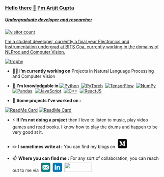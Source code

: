 
<a href="#">
<!--<img align="right" src="https://github-readme-stats.vercel.app/api?username=arijitgupta42&show_icons=true alt="tuvovan"&title_color=ffff00&icon_color=ffff00 />
<!--<img align ="right" src ="https://data.typeracer.com/misc/badge?user=arijitgupta42"/>-->
<!--</a>-->                                                                                                                       
                                                                                                                       

### Hello there 👋 I'm Arijit Gupta
##### Undergraduate developer and researcher

<!--![Hits](https://hitcounter.pythonanywhere.com/count/tag.svg?url=https%3A%2F%2Fgithub.com%2Farijitgupta42%2Farijitgupta42%2Fblob%2Fmaster%2FREADME.md) -->

![visitor count](https://arijitgupta42-visitor-badge.glitch.me/badge?page_id=arijitgupta42/arijigupta42)

I'm a student developer, currently a final year Electronics and Instrumentation undergrad at BITS Goa, currently working in the domains of NLProc and Computer Vision.
  
[![trophy](https://github-profile-trophy.vercel.app/?username=arijitgupta42&theme=juicyfresh&row=1&no-bg=true&no-frame=true)](https://github.com/ryo-ma/github-profile-trophy)

- 👨‍💻 **I’m currently working on** Projects in Natural Language Processing and Computer Vision

- 💬 **I'm knowledgable in** [<img title="Python" src="https://img.shields.io/badge/-Python-333?style=flat-square&logo=Python&logoColor=fff">](https://github.com/arijitgupta42/)
&nbsp;[<img title="PyTorch" src="https://img.shields.io/badge/-PyTorch-e34f26?style=flat-square&logo=PyTorch&logoColor=fff">](https://github.com/arijitgupta42/)
&nbsp;[<img title="TensorFlow" src="https://img.shields.io/badge/-TensorFlow-e5cd1c?style=flat-square&logo=TensorFlow&logoColor=fff">](https://github.com/arijitgupta42/)
&nbsp;[<img title="NumPy" src="https://img.shields.io/badge/-NumPy-8f36bf?style=flat-square&logo=NumPy&logoColor=fff">](https://github.com/arijitgupta42/)
[<img title="Pandas" src="https://img.shields.io/badge/-Pandas-cc8843?style=flat-square&logo=Pandas&logoColor=fff">](https://github.com/arijitgupta42/)
&nbsp;[<img title="JavaScript" src="https://img.shields.io/badge/-JavaScript-251fe0?style=flat-square&logo=JavaScript&logoColor=fff">](https://github.com/arijitgupta42/)
&nbsp;[<img title="C++" src="https://img.shields.io/badge/-C/C++-1bb596?style=flat-square&logo=C&logoColor=fff">](https://github.com/arijitgupta42/)
&nbsp;[<img title="ReactJS" src="https://img.shields.io/badge/ReactJS-23b51b?style=flat-square&logo=React&logoColor=fff">](https://github.com/arijitgupta42/)


- 🔭 **Some projects I've worked on :** 

[![ReadMe Card](https://github-readme-stats.vercel.app/api/pin/?username=arijitgupta42&repo=Rasoee&theme=tokyonight&bg_color=00000000)](https://github.com/arijitgupta42/Rasoee)
[![ReadMe Card](https://github-readme-stats.vercel.app/api/pin/?username=arijitgupta42&repo=ChainVoter&theme=tokyonight&bg_color=00000000)](https://github.com/arijitgupta42/ChainVoter)

- ⚡ **If I'm not doing a project** then I love to listen to music, play video games and read books. I know how to play the drums and happen to be very good at it.

- ✏️ **I sometimes write at :** You can find my blogs on &nbsp;[<img src="https://github.com/edent/SuperTinyIcons/blob/master/images/svg/medium.svg" width="30" height="30">](https://medium.com/@arijitgupta42)

- 📫 **Where you can find me :** For any sort of collaboration, you can reach out to me via &nbsp;[<img src="https://github.com/edent/SuperTinyIcons/blob/master/images/svg/email.svg" width="30" height="30">](mailto:arijitgupta2000@gail.com)&nbsp;&nbsp;[<img src="https://github.com/edent/SuperTinyIcons/blob/master/images/svg/linkedin.svg" width="30" height="30">](https://www.linkedin.com/in/arijitgupta42/)&nbsp;&nbsp;[<img src="https://www.kaggle.com/static/images/site-logo.png" width="90" height="30">](https://www.kaggle.com/synysterjeet)
  

<!-- The rights to all the logos used in this belong to their original owners -->
